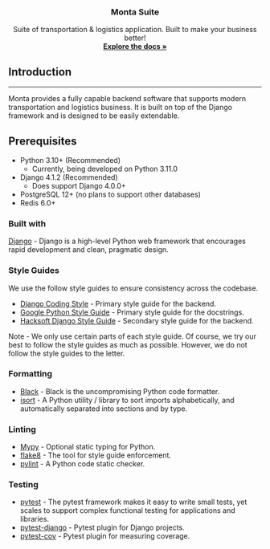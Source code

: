 <h3 align="center">Monta Suite</h3>

  <p align="center">
    Suite of transportation & logistics application. Built to make your business better!
    <br />
    <a href="#"><strong>Explore the docs »</strong></a>

## Introduction

---
Monta provides a fully capable backend software that supports modern transportation and logistics business.
It is built on top of the Django framework and is designed to be easily extendable.

## Prerequisites

- Python 3.10+ (Recommended)
    - Currently, being developed on Python 3.11.0
- Django 4.1.2 (Recommended)
    - Does support Django 4.0.0+
- PostgreSQL 12+ (no plans to support other databases)
- Redis 6.0+

### Built with

[Django](https://www.djangoproject.com/start/overview/) - Django is a high-level Python web framework that encourages
rapid development and clean, pragmatic design.

### Style Guides

We use the follow style guides to ensure consistency across the codebase.

- [Django Coding Style](https://docs.djangoproject.com/en/4.0/internals/contributing/writing-code/coding-style/) -
  Primary style guide for the backend.
- [Google Python Style Guide](https://google.github.io/styleguide/pyguide.html)  - Primary style guide for the
  docstrings.
- [Hacksoft Django Style Guide](https://github.com/HackSoftware/Django-Styleguide) - Secondary style guide for the
  backend.

Note - We only use certain parts of each style guide. Of course, we try our best to follow the style guides as much as
possible.
However, we do not follow the style guides to the letter.

### Formatting

- [Black](https://black.readthedocs.io/en/stable/) - Black is the uncompromising Python code formatter.
- [isort](https://pycqa.github.io/isort/) - A Python utility / library to sort imports alphabetically, and automatically
  separated into sections and by type.

### Linting

- [Mypy](http://mypy-lang.org/) - Optional static typing for Python.
- [flake8](https://flake8.pycqa.org/en/latest/) - The tool for style guide enforcement.
- [pylint](https://www.pylint.org/) - A Python code static checker.

### Testing

- [pytest](https://docs.pytest.org/en/stable/) - The pytest framework makes it easy to write small tests, yet scales to
  support complex functional testing for applications and libraries.
- [pytest-django](https://pytest-django.readthedocs.io/en/latest/) - Pytest plugin for Django projects.
- [pytest-cov](https://pytest-cov.readthedocs.io/en/latest/) - Pytest plugin for measuring coverage.
